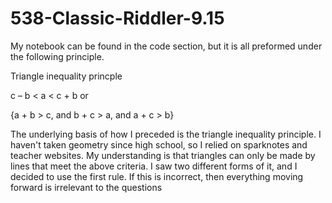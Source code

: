 # 538-Classic-Riddler-9.15
My notebook can be found in the code section, but it is all preformed under the following principle. 

Triangle inequality princple

c – b < a < c + b
or

{a + b > c, and    b + c > a, and    a + c > b}

The underlying basis of how I preceded is the triangle inequality principle. I haven't taken geometry since high school, so I relied on sparknotes and teacher websites. My understanding is that triangles can only be made by lines that meet the above criteria. I saw two different forms of it, and I decided to use the first rule. If this is incorrect, then everything moving forward is irrelevant to the questions
